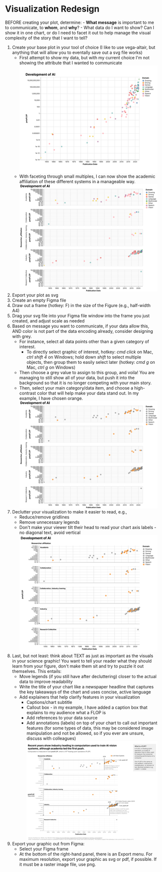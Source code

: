 # Visualization Redesign 

BEFORE creating your plot, determine: 
    - **What message** is important to me to communicate, to **whom**, and **why**? 
    - What data do I want to show? Can I show it in one chart, or do I need to facet it out to help manage the visual complexity of the story that I want to tell?

1. Create your base plot in your tool of choice (I like to use vega-altair, but anything that will allow you to eventally save out a svg file works)
    - First attempt to show my data, but with my current choice I'm not showing the attribute that I wanted to communicate
    ![Show the data](./redesign-figma/1-show-the-data.svg)
    - With faceting through small multiples, I can now show the academic affiliation of these different systems in a manageable way. 
    ![Break up information, e.g., facet](./redesign-figma/2-break-up-info.svg)
2. Export your plot as svg
3. Create an empty Figma file 
4. Draw out a frame (hotkey: F) in the size of the Figure (e.g., half-width A4)
5. Drag your svg file into your Figma file window into the frame you just created, and adjust scale as needed
6. Based on message you want to communicate, if your data allow this, AND color is not part of the data encoding already, consider designing with grey. 
   - For instance, select all data points other than a given category of interest.
        - To directly select graphic of interest, hotkey: _cmd click_ on Mac, _ctrl shift 4_ on Windows; hold down _shift_ to select multiple objects, then group them to easily select later (hotkey: _cmd g_ on Mac, _ctrl g_ on Windows)
   - Then choose a grey value to assign to this group, and voila! You are managing to still show all of your data, but push it into the background so that it is no longer competing with your main story. 
   - Then, select your main category/data item, and choose a high-contrast color that will help make your data stand out. In my example, I have chosen orange.
   ![Design with grey](./redesign-figma/3-design-with-grey.svg)
7. Declutter your visualization to make it easier to read, e.g.,  
   - Reduce/remove gridlines
   - Remove unnecessary legends 
   - Don't make your viewer tilt their head to read your chart axis labels - no diagonal text, avoid vertical
   ![Declutter](./redesign-figma/4-declutter.svg)
8. Last, but not least: think about TEXT as just as important as the visuals in your science graphic! You want to tell your reader what they should learn from your figure, don't make them sit and try to puzzle it out themselves. This entails:
    - Move legends (if you still have after decluttering) closer to the actual data to improve readability
    - Write the title of your chart like a newspaper headline that captures the key takeaways of the chart and uses concise, active language
    - Add explainers that help clarify features in your visualization 
      - Captions/chart subtitle
      - Callout box - in my example, I have added a caption box that explains to my audience what a FLOP is
      - Add references to your data source
      - Add annotations (labels) on top of your chart to call out important features (for some types of data, this may be considered image manipulation and not be allowed, so if you ever are unsure, discuss with colleagues)
    ![Text + Vis = Joy](./redesign-figma/5-text+vis.svg)
9. Export your graphic out from Figma:
   - Select your Figma frame
   - At the bottom of the right-hand panel, there is an Export menu. For maximum resolution, export your graphic as svg or pdf, if possible. If it must be a raster image file, use png. 
